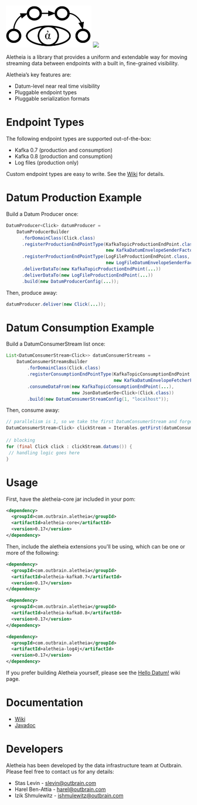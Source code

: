 <img src="/logo/Aletheia-logo.png" height="115"></img>
![](https://github.com/outbrain/Aletheia/blob/master/logo/Aletheia.png)

Aletheia is a library that provides a uniform and extendable way for moving streaming data between endpoints with a built in, fine-grained visibility.

Aletheia’s key features are:
* Datum-level near real time visibility
* Pluggable endpoint types 
* Pluggable serialization formats

# Endpoint Types
The following endpoint types are supported out-of-the-box:
* Kafka 0.7 (production and consumption)
* Kafka 0.8 (production and consumption)
* Log files (production only)

Custom endpoint types are easy to write. See the [Wiki](https://github.com/outbrain/Aletheia/wiki/Production-%26-Consumption-EndPoint-types) for details.

# Datum Production Example
Build a Datum Producer once:

```java
DatumProducer<Click> datumProducer = 
    DatumProducerBuilder
      .forDomainClass(Click.class)
      .registerProductionEndPointType(KafkaTopicProductionEndPoint.class,
                                      new KafkaDatumEnvelopeSenderFactory())
      .registerProductionEndPointType(LogFileProductionEndPoint.class,
                                      new LogFileDatumEnvelopeSenderFactory())
      .deliverDataTo(new KafkaTopicProductionEndPoint(...))
      .deliverDataTo(new LogFileProductionEndPoint(...))
      .build(new DatumProducerConfig(...));
```

Then, produce away:

```java
datumProducer.deliver(new Click(...));
```

# Datum Consumption Example

Build a DatumConsumerStream list once:

```java
List<DatumConsumerStream<Click>> datumConsumerStreams =
    DatumConsumerStreamsBuilder
        .forDomainClass(Click.class)
        .registerConsumptionEndPointType(KafkaTopicConsumptionEndPoint.class,
                                         new KafkaDatumEnvelopeFetcherFactory())
        .consumeDataFrom(new KafkaTopicConsumptionEndPoint(...), 
                         new JsonDatumSerDe<Click>(Click.class))
        .build(new DatumConsumerStreamConfig(1, "localhost"));
```

Then, consume away:

```java
// parallelism is 1, so we take the first DatumConsumerStream and forget about the list
DatumConsumerStream<Click> clickStream = Iterables.getFirst(datumConsumerStreams, null);

// blocking
for (final Click click : clickStream.datums()) {
 // handling logic goes here
}
```

# Usage

First, have the aletheia-core jar included in your pom:

```xml
<dependency>
  <groupId>com.outbrain.aletheia</groupId>
  <artifactId>aletheia-core</artifactId>
  <version>0.17</version>
</dependency>
```

Then, include the aletheia extensions you'll be using, which can be one or more of the following:

```xml
<dependency>
  <groupId>com.outbrain.aletheia</groupId>
  <artifactId>aletheia-kafka0.7</artifactId>
  <version>0.17</version>
</dependency>
```

```xml
<dependency>
  <groupId>com.outbrain.aletheia</groupId>
  <artifactId>aletheia-kafka0.8</artifactId>
  <version>0.17</version>
</dependency>
```

```xml
<dependency>
  <groupId>com.outbrain.aletheia</groupId>
  <artifactId>aletheia-log4j</artifactId>
  <version>0.17</version>
</dependency>
```


If you prefer building Aletheia yourself, please see the [Hello Datum!](https://github.com/outbrain/Aletheia/wiki/Hello-Datum%21) wiki page.

# Documentation
*  [Wiki](https://github.com/outbrain/Aletheia/wiki)
*  [Javadoc](http://outbrain.github.io/Aletheia/)

# Developers
Aletheia has been developed by the data infrastructure team at Outbrain.   
Please feel free to contact us for any details:

* Stas Levin - <slevin@outbrain.com>
* Harel Ben-Attia - <harel@outbrain.com>
* Izik Shmulewitz - <ishmulewitz@outbrain.com>
